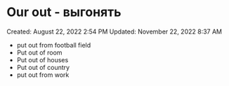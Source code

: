 # Our out - выгонять

Created: August 22, 2022 2:54 PM
Updated: November 22, 2022 8:37 AM

- put out from football field
- Put out of room
- Put out of houses
- Put out of country
- put out from work
